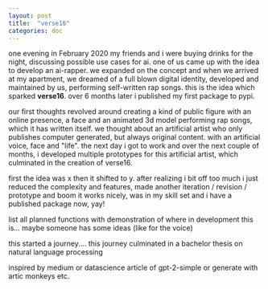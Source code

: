 ```yaml
---
layout: post
title:  "verse16"
categories: doc
---
```


one evening in February 2020 my friends and i were buying drinks for the night, discussing possible use cases for ai. 
one of us came up with the idea to develop an ai-rapper. we expanded on the concept and when we arrived at my apartment, 
we dreamed of a full blown digital identity, developed and maintained by us, performing self-written rap songs. 
this is the idea which sparked **verse16**. over 6 months later i published my first package to pypi.

our first thoughts revolved around creating a kind of public figure with an online presence, a face and an animated
3d model performing rap songs, which it has written itself. we thought about an artificial artist who only publishes 
computer generated, but always original content. with an artificial voice, face and "life". the next day i got to work
and over the next couple of months, i developed multiple prototypes for this artificial artist, which culminated in the
creation of verse16. 
 
first the idea was x then it shifted to y. after realizing i bit off too much i  just reduced the complexity and 
features, made another iteration / revision / prototype and boom it works nicely, was in my skill set and i have a 
published package now, yay!

list all planned functions with demonstration of where in development this is... maybe someone has some ideas (like for the voice)



this started a journey.... this journey culminated in a bachelor thesis on natural language processing 



inspired by medium or datascience article of gpt-2-simple or generate with artic monkeys etc.

